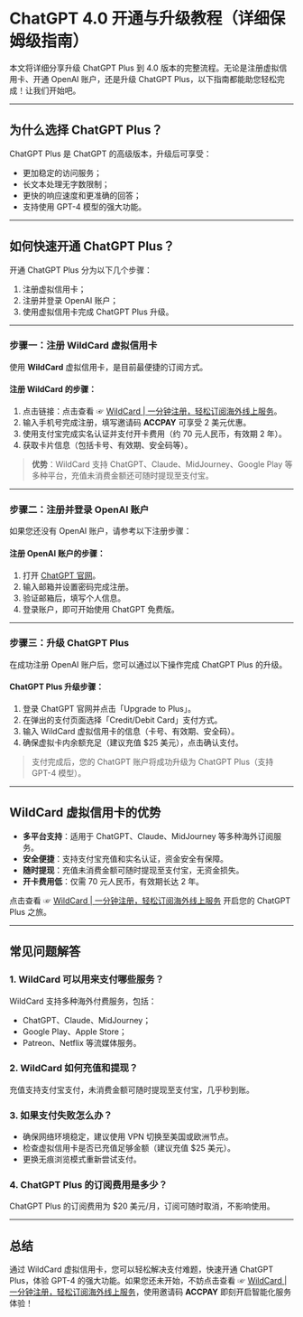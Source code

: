 # ChatGPT 4.0 开通与升级教程（详细保姆级指南）

本文将详细分享升级 ChatGPT Plus 到 4.0 版本的完整流程。无论是注册虚拟信用卡、开通 OpenAI 账户，还是升级 ChatGPT Plus，以下指南都能助您轻松完成！让我们开始吧。

---

## 为什么选择 ChatGPT Plus？

ChatGPT Plus 是 ChatGPT 的高级版本，升级后可享受：

- 更加稳定的访问服务；
- 长文本处理无字数限制；
- 更快的响应速度和更准确的回答；
- 支持使用 GPT-4 模型的强大功能。

---

## 如何快速开通 ChatGPT Plus？

开通 ChatGPT Plus 分为以下几个步骤：

1. 注册虚拟信用卡；
2. 注册并登录 OpenAI 账户；
3. 使用虚拟信用卡完成 ChatGPT Plus 升级。

---

### 步骤一：注册 WildCard 虚拟信用卡

使用 **WildCard** 虚拟信用卡，是目前最便捷的订阅方式。

#### 注册 WildCard 的步骤：

1. 点击链接：点击查看 ☞ [WildCard | 一分钟注册，轻松订阅海外线上服务](https://bit.ly/bewildcard)。
2. 输入手机号完成注册，填写邀请码 **ACCPAY** 可享受 2 美元优惠。
3. 使用支付宝完成实名认证并支付开卡费用（约 70 元人民币，有效期 2 年）。
4. 获取卡片信息（包括卡号、有效期、安全码等）。

> **优势**：WildCard 支持 ChatGPT、Claude、MidJourney、Google Play 等多种平台，充值未消费金额还可随时提现至支付宝。

---

### 步骤二：注册并登录 OpenAI 账户

如果您还没有 OpenAI 账户，请参考以下注册步骤：

#### 注册 OpenAI 账户的步骤：

1. 打开 [ChatGPT 官网](https://chat.openai.com/)。
2. 输入邮箱并设置密码完成注册。
3. 验证邮箱后，填写个人信息。
4. 登录账户，即可开始使用 ChatGPT 免费版。

---

### 步骤三：升级 ChatGPT Plus

在成功注册 OpenAI 账户后，您可以通过以下操作完成 ChatGPT Plus 的升级。

#### ChatGPT Plus 升级步骤：

1. 登录 ChatGPT 官网并点击「Upgrade to Plus」。
2. 在弹出的支付页面选择「Credit/Debit Card」支付方式。
3. 输入 WildCard 虚拟信用卡的信息（卡号、有效期、安全码）。
4. 确保虚拟卡内余额充足（建议充值 $25 美元），点击确认支付。

> 支付完成后，您的 ChatGPT 账户将成功升级为 ChatGPT Plus（支持 GPT-4 模型）。

---

## WildCard 虚拟信用卡的优势

- **多平台支持**：适用于 ChatGPT、Claude、MidJourney 等多种海外订阅服务。
- **安全便捷**：支持支付宝充值和实名认证，资金安全有保障。
- **随时提现**：充值未消费金额可随时提现至支付宝，无资金损失。
- **开卡费用低**：仅需 70 元人民币，有效期长达 2 年。

点击查看 ☞ [WildCard | 一分钟注册，轻松订阅海外线上服务](https://bit.ly/bewildcard) 开启您的 ChatGPT Plus 之旅。

---

## 常见问题解答

### 1. WildCard 可以用来支付哪些服务？
WildCard 支持多种海外付费服务，包括：
- ChatGPT、Claude、MidJourney；
- Google Play、Apple Store；
- Patreon、Netflix 等流媒体服务。

### 2. WildCard 如何充值和提现？
充值支持支付宝支付，未消费金额可随时提现至支付宝，几乎秒到账。

### 3. 如果支付失败怎么办？
- 确保网络环境稳定，建议使用 VPN 切换至美国或欧洲节点。
- 检查虚拟信用卡是否已充值足够金额（建议充值 $25 美元）。
- 更换无痕浏览模式重新尝试支付。

### 4. ChatGPT Plus 的订阅费用是多少？
ChatGPT Plus 的订阅费用为 $20 美元/月，订阅可随时取消，不影响使用。

---

## 总结

通过 WildCard 虚拟信用卡，您可以轻松解决支付难题，快速开通 ChatGPT Plus，体验 GPT-4 的强大功能。如果您还未开始，不妨点击查看 ☞ [WildCard | 一分钟注册，轻松订阅海外线上服务](https://bit.ly/bewildcard)，使用邀请码 **ACCPAY** 即刻开启智能化服务体验！

